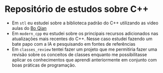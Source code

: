 # Repositório de estudos sobre C++

- Em `stl` eu estudei sobre a biblioteca padrão do C++ utilizando as video aulas do [Bo Qian](https://www.youtube.com/@BoQianTheProgrammer)
- Em `modern_cpp` eu estudei sobre os principais recursos adicionados nas atualizações mais recentes do C++. Nesse caso estudei fazendo um bate papo com a IA e pesquisando em fontes de referências
- Em `classes_review` tentei fazer um projeto que me permitiria fazer uma revisão sobre os conceitos de classes enquanto me possibilitasse aplicar os conhecimentos que aprendi anteriormente em conjunto com boas práticas de programação.